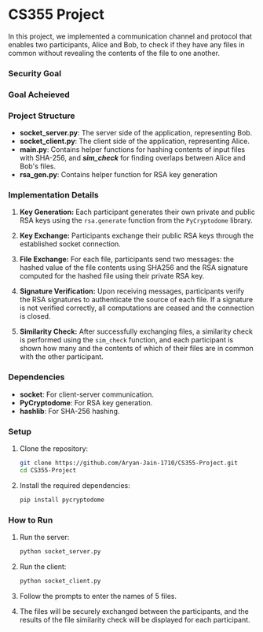 # CS355 Project

In this project, we implemented a communication channel and protocol that enables two participants, Alice and Bob, to check if they have any files in common without revealing the contents of the file to one another.

### Security Goal





### Goal Acheieved




### Project Structure

- **socket_server.py**: The server side of the application, representing Bob.
- **socket_client.py**: The client side of the application, representing Alice.
- **main.py**: Contains helper functions for hashing contents of input files with SHA-256, and ***sim_check*** for finding overlaps between Alice and Bob's files. 
- **rsa_gen.py**: Contains helper function for RSA key generation

### Implementation Details

1. **Key Generation:** Each participant generates their own private and public RSA keys using the `rsa.generate` function from the `PyCryptodome` library.

2. **Key Exchange:** Participants exchange their public RSA keys through the established socket connection.

3. **File Exchange:** For each file, participants send two messages: the hashed value of the file contents using SHA256 and the RSA signature computed for the hashed file using their private RSA key.

4. **Signature Verification:** Upon receiving messages, participants verify the RSA signatures to authenticate the source of each file. If a signature is not verified correctly, all computations are ceased and the connection is closed.

5. **Similarity Check:** After successfully exchanging files, a similarity check is performed using the `sim_check` function, and each participant is shown how many and the contents of which of their files are in common with the other participant.

### Dependencies
- **socket**: For client-server communication.
- **PyCryptodome**: For RSA key generation.
- **hashlib**: For SHA-256 hashing.


### Setup

1. Clone the repository:

    ```bash
    git clone https://github.com/Aryan-Jain-1710/CS355-Project.git
    cd CS355-Project
    ```

2. Install the required dependencies:

    ```bash
    pip install pycryptodome
    ```

### How to Run

1. Run the server:

    ```bash
    python socket_server.py
    ```

2. Run the client:

    ```bash
    python socket_client.py
    ```

3. Follow the prompts to enter the names of 5 files.

4. The files will be securely exchanged between the participants, and the results of the file similarity check will be displayed for each participant.

